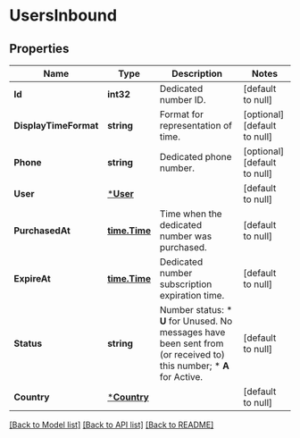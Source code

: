 # UsersInbound

## Properties
Name | Type | Description | Notes
------------ | ------------- | ------------- | -------------
**Id** | **int32** | Dedicated number ID. | [default to null]
**DisplayTimeFormat** | **string** | Format for representation of time. | [optional] [default to null]
**Phone** | **string** | Dedicated phone number. | [optional] [default to null]
**User** | [***User**](User.md) |  | [default to null]
**PurchasedAt** | [**time.Time**](time.Time.md) | Time when the dedicated number was purchased. | [default to null]
**ExpireAt** | [**time.Time**](time.Time.md) | Dedicated number subscription expiration time. | [default to null]
**Status** | **string** | Number status: *   **U** for Unused. No messages have been sent from (or received to) this number; *   **A** for Active.  | [default to null]
**Country** | [***Country**](Country.md) |  | [default to null]

[[Back to Model list]](../README.md#documentation-for-models) [[Back to API list]](../README.md#documentation-for-api-endpoints) [[Back to README]](../README.md)


